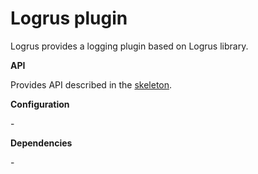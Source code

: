 # Logrus plugin

Logrus provides a logging plugin based on Logrus library. 

**API**

Provides API described in the [skeleton](../plugin). 

**Configuration**

\-

**Dependencies**

\-